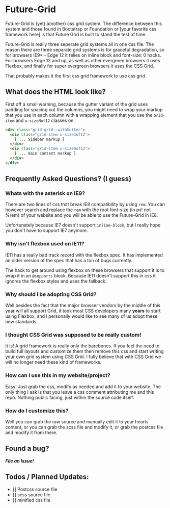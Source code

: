 # Future-Grid

Future-Grid is (yet) a(nother) css grid system. The difference between this system and those found in Bootstrap or Foundation or 
[your favorite css framework here] is that Future Grid is built to stand the test of time. 

Future-Grid is really three seperate grid systems all in one css file. The reason there are three separate grid systems is for 
graceful degradation, so for browsers IE9* - Edge 12 it relies on inline block and font-size: 0 hacks. For browsers Edge 12 and up,
as well as other evergreen browsers it uses Flexbox, and finally for super evergreen browsers it uses the CSS Grid.

That probably makes it the first css grid framework to use css grid.

## What does the HTML look like?

First off a small warning, because the gutter variant of the grid uses padding for spacing out the columns, you might need to 
wrap your markup that you use in each column with a wrapping element that you use the `Grid-item` and `u-sizeNof12` classes on.

```HTML
<div class="grid grid--withGutter">
  <div class="grid-item u-size3of12">
    [ ... Sidebar markup ]
  </div>
  <div class="grid-item u-size9of12">
    [ ... main content markup ]
  </div>
</div>
```

## Frequently Asked Questions? (I guess)

### Whats with the asterisk on IE9?

There are two lines of css that break IE8 compatibility by using `rem`. You can however search and replace the `rem` with the root 
font-size (in px! not %/em) of your website and you will be able to use the Future-Grid in IE8.

Unfortunately because IE7 doesn't support `inline-block`, but I really hope you don't have to support IE7 anymore.

### Why isn't flexbox used on IE11?

IE11 has a really bad track record with the flexbox spec. It has implemented an older version of the spec that has a ton of bugs currently.

The hack to get around using flexbox on these browsers that support it is to wrap it in an `@supports` block. Because IE11 doesn't support 
this in css it ignores the flexbox styles and uses the fallback.

### Why should I be adopting CSS Grid?

Well besides the fact that the major browser vendors by the middle of this year will all support Grid, it took most CSS developers many **years** 
to start using Flexbox, and I personally would like to see many of us adopt these new standards.

### I thought CSS Grid was supposed to be really custom!

It is! A grid framework is really only the barebones. If you feel the need to build full layouts and customize them then remove this css and 
start writing your own grid system using CSS Grid. I fully believe that with CSS Grid we will no longer need these kind of frameworks.

### How can I use this in my website/project?

Easy! Just grab the css, modify as needed and add it to your website. The only thing I ask is that you leave a css comment attributing me and this 
repo. Nothing public facing, just within the source code itself.

### How do I customize this?

Well you can grab the raw source and manually edit it to your hearts content, or you can grab the scss file and modify it, or grab the postcss file 
and modify it from there.


## Found a bug?

_**File an Issue!**_


## Todos / Planned Updates:

- [] Postcss source file
- [] scss source file
- [] minified css file

